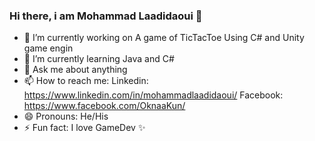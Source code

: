 ### Hi there, i am Mohammad Laadidaoui 👋

- 🔭 I’m currently working on A game of TicTacToe Using C# and Unity game engin
- 🌱 I’m currently learning Java and C#
- 💬 Ask me about anything
- 📫 How to reach me: Linkedin: https://www.linkedin.com/in/mohammadlaadidaoui/ Facebook: https://www.facebook.com/OknaaKun/
- 😄 Pronouns: He/His
- ⚡ Fun fact: I love GameDev ✨
